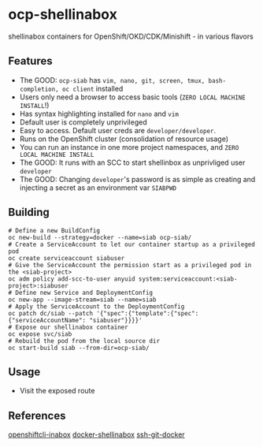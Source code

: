 # ocp-shellinabox
shellinabox containers for OpenShift/OKD/CDK/Minishift - in various flavors

## Features
* The GOOD: `ocp-siab` has `vim, nano, git, screen, tmux, bash-completion, oc client` installed
* Users only need a browser to access basic tools (`ZERO LOCAL MACHINE INSTALL`!)
* Has syntax highlighting installed for `nano` and `vim`
* Default user is completely unprivileged
* Easy to access.  Default user creds are `developer/developer`.
* Runs on the OpenShift cluster (consolidation of resource usage)
* You can run an instance in one more project namespaces, and `ZERO LOCAL MACHINE INSTALL`
* The GOOD: It runs with an SCC to start shellinbox as unprivliged user `developer`
* The GOOD: Changing `developer`'s password is as simple as creating and injecting a secret as an environment var `SIABPWD`

## Building
```
# Define a new BuildConfig
oc new-build --strategy=docker --name=siab ocp-siab/
# Create a ServiceAccount to let our container startup as a privileged pod
oc create serviceaccount siabuser
# Give the ServiceAccount the permission start as a privileged pod in the <siab-project>
oc adm policy add-scc-to-user anyuid system:serviceaccount:<siab-project>:siabuser
# Define new Service and DeploymentConfig
oc new-app --image-stream=siab --name=siab
# Apply the ServiceAccount to the DeploymentConfig
oc patch dc/siab --patch '{"spec":{"template":{"spec":{"serviceAccountName": "siabuser"}}}}'
# Expose our shellinabox container
oc expose svc/siab
# Rebuild the pod from the local source dir
oc start-build siab --from-dir=ocp-siab/
```

## Usage
* Visit the exposed route

## References
[openshiftcli-inabox][0]
[docker-shellinabox][1]
[ssh-git-docker][2]

[0]: https://github.com/VeerMuchandi/openshiftcli-inabox
[1]: https://github.com/andrefernandes/docker-shellinabox
[2]: https://github.com/openshift-qe/ssh-git-docker
